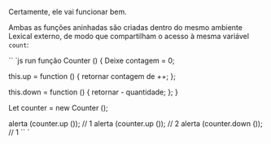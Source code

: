 
Certamente, ele vai funcionar bem.

Ambas as funções aninhadas são criadas dentro do mesmo ambiente Lexical externo, de modo que compartilham o acesso à mesma variável `count`:

`` `js run
função Counter () {
Deixe contagem = 0;

this.up = function () {
retornar contagem de ++;
};

this.down = function () {
retornar - quantidade;
};
}

Let counter = new Counter ();

alerta (counter.up ()); // 1
alerta (counter.up ()); // 2
alerta (counter.down ()); // 1
`` `
